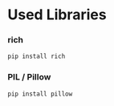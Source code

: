 # Used Libraries 
### rich
```python
pip install rich
 ```
### PIL / Pillow

```python
pip install pillow
```

